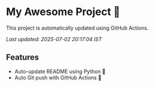 # My Awesome Project 🚀

This project is automatically updated using GitHub Actions.

_Last updated: 2025-07-02 20:17:04 IST_

## Features
- Auto-update README using Python 🐍
- Auto Git push with GitHub Actions 🤖
